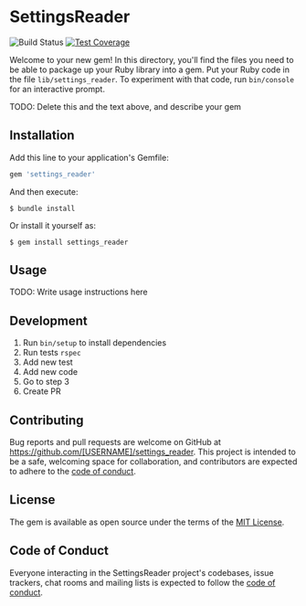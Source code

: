 # SettingsReader

![Build Status](https://github.com/matic-insurance/settings_reader/workflows/ci/badge.svg?branch=main)
[![Test Coverage](https://codecov.io/gh/matic-insurance/settings_reader/branch/main/graph/badge.svg?token=5E8NA8EE8L)](https://codecov.io/gh/matic-insurance/settings_reader)

Welcome to your new gem! In this directory, you'll find the files you need to be able to package up your Ruby library into a gem. Put your Ruby code in the file `lib/settings_reader`. To experiment with that code, run `bin/console` for an interactive prompt.

TODO: Delete this and the text above, and describe your gem

## Installation

Add this line to your application's Gemfile:

```ruby
gem 'settings_reader'
```

And then execute:

    $ bundle install

Or install it yourself as:

    $ gem install settings_reader

## Usage

TODO: Write usage instructions here

## Development

1. Run `bin/setup` to install dependencies
1. Run tests `rspec`
1. Add new test
1. Add new code
1. Go to step 3
1. Create PR

## Contributing

Bug reports and pull requests are welcome on GitHub at https://github.com/[USERNAME]/settings_reader. This project is intended to be a safe, welcoming space for collaboration, and contributors are expected to adhere to the [code of conduct](https://github.com/[USERNAME]/settings_reader/blob/master/CODE_OF_CONDUCT.md).


## License

The gem is available as open source under the terms of the [MIT License](https://opensource.org/licenses/MIT).

## Code of Conduct

Everyone interacting in the SettingsReader project's codebases, issue trackers, chat rooms and mailing lists is expected to follow the [code of conduct](https://github.com/[USERNAME]/settings_reader/blob/master/CODE_OF_CONDUCT.md).
